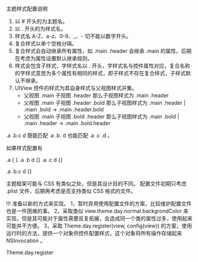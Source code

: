 主题样式配置说明
1. 以 # 开头的为主题名。
2. 以 . 开头的为样式名。
3. 样式名 A-Z、a-z、0-9、_、- 切不能以数字开头。
4. 复合样式以单个空格分隔。
5. 复合样式会自动继承所有属性，如 .main .header 会继承 .main 的属性。后期在考虑为属性设置默认继承规则。
6. 样式会包含子样式，字样式名以 . 开头，字样式名与控件属性对应，复合名称的字样式意思为多个属性有相同的样式，即子样式不存在复合样式，子样式默认不继承。
7. UIView 控件的样式为其自身样式与父视图样式并集。
    - 父视图 .main 子视图 .header 那么子视图样式为 .main .header
    - 父视图 .main 子视图 .header .bold 那么子视图样式为 .main .header | .main .bold -> .main .header.bold
    - 父视图 .main 子视图 .bold .header 那么子视图样式为 .main .bold | .main .header -> .main .bold.header


.a .b.c d 既能匹配 .a .b. d 也能匹配 .a .c .d 。

如果样式配置有 

.a { }
.a .b d {}
.a .c d {}

.a .b.c d {}

主题框架可能与 CSS 有类似之处，但是其设计目的不同。
配置文件初期只考虑 .plist 文件，后期再考虑是否支持类似 CSS 格式的文件。

!!! 准备以新的方式来实现。
1，暂时弃用使用配置文件的方案，比较维护配置文件也是一件困难的事。
2，采取类似 view.theme.day.normal.backgrondColor 来实现，但是其可能对于属性需要反复拓展，会造成同一个类的属性过多，使用起来可能并不方便。
3，采取 Theme.day.register(view, config(view)) 的方案，使用运行时的方法，提供一个对象供控件配置样式，这个对象将所有操作存储起来 NSInvocation 。

Theme.day.register
